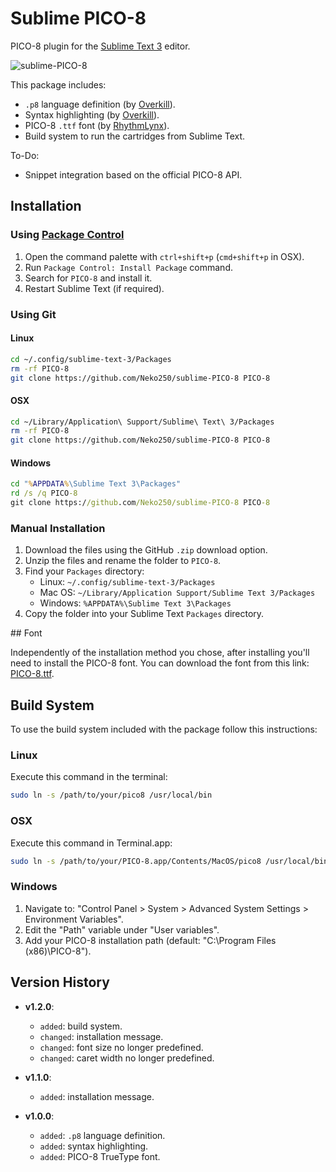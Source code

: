 # Sublime PICO-8

PICO-8 plugin for the [Sublime Text 3](https://www.sublimetext.com/) editor.

![sublime-PICO-8](https://raw.githubusercontent.com/Neko250/sublime-PICO-8/master/img/screenshot.png)

This package includes:

- `.p8` language definition (by [Overkill](http://www.lexaloffle.com/bbs/?uid=11331)).
- Syntax highlighting (by [Overkill](http://www.lexaloffle.com/bbs/?uid=11331)).
- PICO-8 `.ttf` font (by [RhythmLynx](http://www.lexaloffle.com/bbs/?uid=11704)).
- Build system to run the cartridges from Sublime Text.

To-Do:

- Snippet integration based on the official PICO-8 API.

## Installation

### Using [Package Control](https://packagecontrol.io/)

1. Open the command palette with `ctrl+shift+p` (`cmd+shift+p` in OSX).
1. Run `Package Control: Install Package` command.
1. Search for `PICO-8` and install it.
1. Restart Sublime Text (if required).

### Using Git

#### Linux

```bash
cd ~/.config/sublime-text-3/Packages
rm -rf PICO-8
git clone https://github.com/Neko250/sublime-PICO-8 PICO-8
```

#### OSX

```bash
cd ~/Library/Application\ Support/Sublime\ Text\ 3/Packages
rm -rf PICO-8
git clone https://github.com/Neko250/sublime-PICO-8 PICO-8
```

#### Windows

```cmd
cd "%APPDATA%\Sublime Text 3\Packages"
rd /s /q PICO-8
git clone https://github.com/Neko250/sublime-PICO-8 PICO-8
```

### Manual Installation

1. Download the files using the GitHub `.zip` download option.
1. Unzip the files and rename the folder to `PICO-8`.
1. Find your `Packages` directory:
	- Linux: `~/.config/sublime-text-3/Packages`
	- Mac OS: `~/Library/Application Support/Sublime Text 3/Packages`
	- Windows: `%APPDATA%\Sublime Text 3\Packages`
1. Copy the folder into your Sublime Text `Packages` directory.

## Font

Independently of the installation method you chose, after installing you'll need to install the PICO-8 font. You can download the font from this link: [PICO-8.ttf](https://raw.githubusercontent.com/Neko250/sublime-PICO-8/master/font/PICO-8.ttf).

## Build System

To use the build system included with the package follow this instructions:

### Linux

Execute this command in the terminal:

```bash
sudo ln -s /path/to/your/pico8 /usr/local/bin
```

### OSX

Execute this command in Terminal.app:

```bash
sudo ln -s /path/to/your/PICO-8.app/Contents/MacOS/pico8 /usr/local/bin
```

### Windows

1. Navigate to: "Control Panel > System > Advanced System Settings > Environment Variables".
1. Edit the "Path" variable under "User variables".
1. Add your PICO-8 installation path (default: "C:\Program Files (x86)\PICO-8").

## Version History

- __v1.2.0__:
	- `added`: build system.
	- `changed`: installation message.
	- `changed`: font size no longer predefined.
	- `changed`: caret width no longer predefined.

- __v1.1.0__:
	- `added`: installation message.

- __v1.0.0__:
	- `added`: `.p8` language definition.
	- `added`: syntax highlighting.
	- `added`: PICO-8 TrueType font.
